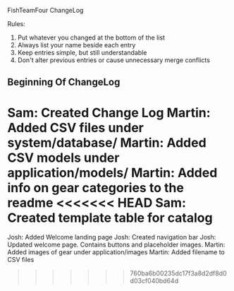 FishTeamFour ChangeLog

Rules: 
1. Put whatever you changed at the bottom of the list
2. Always list your name beside each entry
3. Keep entries simple, but still understandable
4. Don't alter previous entries or cause unnecessary merge conflicts

Beginning Of ChangeLog
--------------------------------------------------------------------------------
Sam:    Created Change Log
Martin: Added CSV files under system/database/
Martin: Added CSV models under application/models/
Martin: Added info on gear categories to the readme
<<<<<<< HEAD
Sam: Created template table for catalog
=======
Josh:   Added Welcome landing page
Josh:   Created navigation bar
Josh:   Updated welcome page. Contains buttons and placeholder images.
Martin: Added images of gear under application/images
Martin: Added filename to CSV files
>>>>>>> 760ba6b00235dc17f3a8d2df8d0d03cf040bd64d
